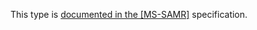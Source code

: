 This type is [documented in the [MS-SAMR]](https://learn.microsoft.com/en-us/openspecs/windows_protocols/ms-samr/3fd86f83-f5ad-4bb4-814a-6554f5797b34) specification.
